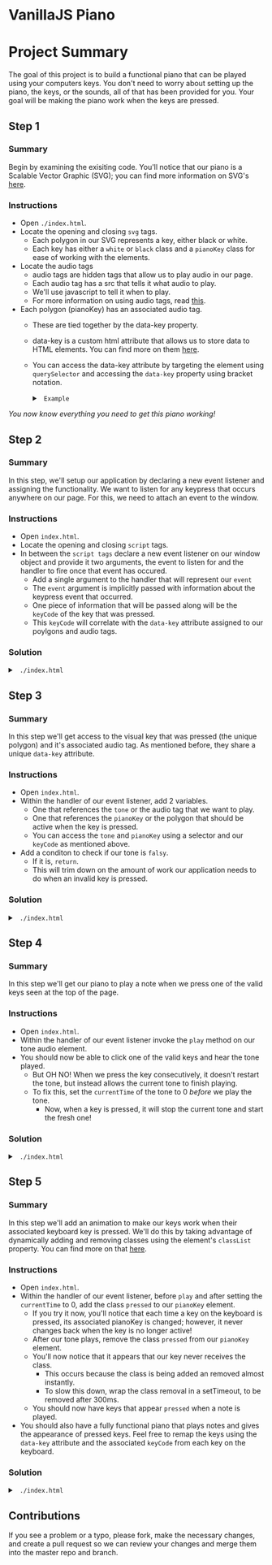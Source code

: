 # VanillaJS Piano

# Project Summary

The goal of this project is to build a functional piano that can be played using your computers keys. You don't need to worry about setting up the piano, the keys, or the sounds, all of that has been provided for you. Your goal will be making the piano work when the keys are pressed.

## Step 1

### Summary

Begin by examining the exisiting code. You'll notice that our piano is a Scalable Vector Graphic (SVG); you can find more information on SVG's <a href="https://www.w3schools.com/graphics/svg_intro.asp">here</a>.

### Instructions

* Open `./index.html`.
* Locate the opening and closing `svg` tags.
    * Each polygon in our SVG represents a key, either black or white.
    * Each key has either a `white` or `black` class and a `pianoKey` class for ease of working with the elements.
* Locate the audio tags
    * audio tags are hidden tags that allow us to play audio in our page.
    * Each audio tag has a src that tells it what audio to play.
    * We'll use javascript to tell it when to play.
    * For more information on using audio tags, read <a href="https://www.w3schools.com/tags/ref_av_dom.asp">this</a>.
* Each polygon (pianoKey) has an associated audio tag.
    * These are tied together by the data-key property.
    * data-key is a custom html attribute that allows us to store data to HTML elements. You can find more on them <a href="https://www.w3schools.com/tags/att_global_data.asp">here</a>.
    * You can access the data-key attribute by targeting the element using `querySelector` and accessing the `data-key` property using bracket notation.
        <details>
        <summary><code> Example </code></summary>
        ```js
            // Here we're accessing the audio element with a data-key property of 65

            const element = document.querySelector('audio[data-key="65"]');
        ```
        </details>
_You now know everything you need to get this piano working!_
## Step 2

### Summary

In this step, we'll setup our application by declaring a new event listener and assigning the functionality. We want to listen for any keypress that occurs anywhere on our page. For this, we need to attach an event to the window.

### Instructions

* Open `index.html`.
* Locate the opening and closing `script` tags.
* In between the `script tags` declare a new event listener on our window object and provide it two arguments, the event to listen for and the handler to fire once that event has occured.
    * Add a single argument to the handler that will represent our `event`
    * The `event` argument is implicitly passed with information about the keypress event that occurred.
    * One piece of information that will be passed along will be the `keyCode` of the key that was pressed.
    * This `keyCode` will correlate with the `data-key` attribute assigned to our poylgons and audio tags.

### Solution

<details>

<summary> <code> ./index.html </code> </summary>

```js
window.addEventListener('keypress', (e) => {

});

```

</details>

## Step 3

### Summary

In this step we'll get access to the visual key that was pressed (the unique polygon) and it's associated audio tag. As mentioned before, they share a unique `data-key` attribute.

### Instructions

* Open `index.html`.
* Within the handler of our event listener, add 2 variables.
    * One that references the `tone` or the audio tag that we want to play.
    * One that references the `pianoKey` or the polygon that should be active when the key is pressed.
    * You can access the `tone` and `pianoKey` using a selector and our `keyCode` as mentioned above.
* Add a conditon to check if our tone is `falsy`.
    * If it is, `return`.
    * This will trim down on the amount of work our application needs to do when an invalid key is pressed.

### Solution

<details>

<summary> <code> ./index.html </code> </summary>

```js
window.addEventListener('keypress', (e) => {
    const tone = document.querySelector(`audio[data-key="${e.keyCode}"]`);
    if (!tone) return;
    const pianoKey = document.querySelector(`.pianoKey[data-key="${e.keyCode}"]`);
});
```

</details>

## Step 4

### Summary

In this step we'll get our piano to play a note when we press one of the valid keys seen at the top of the page.

### Instructions

* Open `index.html`.
* Within the handler of our event listener invoke the `play` method on our tone audio element.
* You should now be able to click one of the valid keys and hear the tone played.
    * But OH NO! When we press the key consecutively, it doesn't restart the tone, but instead allows the current tone to finish playing.
    * To fix this, set the `currentTime` of the tone to 0 *before* we play the tone.
        * Now, when a key is pressed, it will stop the current tone and start the fresh one!

### Solution

<details>

<summary> <code> ./index.html </code> </summary>

```js
window.addEventListener('keypress', (e) => {
    const tone = document.querySelector(`audio[data-key="${e.keyCode}"]`);
    if (!tone) return;
    const pianoKey = document.querySelector(`.pianoKey[data-key="${e.keyCode}"]`);
    tone.currentTime = 0;
    tone.play();
});
```

</details>

## Step 5

### Summary

In this step we'll add an animation to make our keys work when their associated keyboard key is pressed. We'll do this by taking advantage of dynamically adding and removing classes using the element's `classList` property. You can find more on that <a href="https://www.w3schools.com/jsref/prop_element_classlist.asp">here</a>.

### Instructions

* Open `index.html`.
* Within the handler of our event listener, before `play` and after setting the `currentTime` to 0, add the class `pressed` to our `pianoKey` element.
    * If you try it now, you'll notice that each time a key on the keyboard is pressed, its associated pianoKey is changed; however, it never changes back when the key is no longer active!
    * After our tone plays, remove the class `pressed` from our `pianoKey` element.
    * You'll now notice that it appears that our key never receives the class.
        * This occurs because the class is being added an removed almost instantly.
        * To slow this down, wrap the class removal in a setTimeout, to be removed after 300ms.
    * You should now have keys that appear `pressed` when a note is played.
* You should also have a fully functional piano that plays notes and gives the appearance of pressed keys. Feel free to remap the keys using the `data-key` attribute and the associated `keyCode` from each key on the keyboard.
### Solution

<details>

<summary> <code> ./index.html </code> </summary>

```js
window.addEventListener('keypress', (e) => {
    const tone = document.querySelector(`audio[data-key="${e.keyCode}"]`);
    if (!tone) return;
    const pianoKey = document.querySelector(`.pianoKey[data-key="${e.keyCode}"]`);
    tone.currentTime = 0;
    pianoKey.classList.add('pressed');
    tone.play();
    setTimeout(() => pianoKey.classList.remove('pressed'), 300);
});
```

</details>

## Contributions

If you see a problem or a typo, please fork, make the necessary changes, and create a pull request so we can review your changes and merge them into the master repo and branch.

